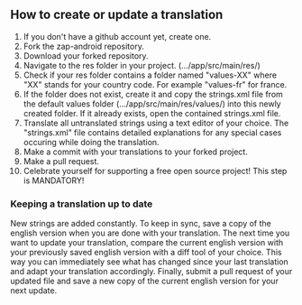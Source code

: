 ## How to create or update a translation

1. If you don't have a github account yet, create one.
2. Fork the zap-android repository.
3. Download your forked repository.
4. Navigate to the res folder in your project. (.../app/src/main/res/)
5. Check if your res folder contains a folder named "values-XX" where "XX" stands for your country code. For example "values-fr" for france.
6. If the folder does not exist, create it and copy the strings.xml file from the default values folder (.../app/src/main/res/values/) into this newly created folder.
   If it already exists, open the contained strings.xml file.
7. Translate all untranslated strings using a text editor of your choice. The "strings.xml" file contains detailed explanations for any special cases occuring while doing the translation.
8. Make a commit with your translations to your forked project.
9. Make a pull request.
10. Celebrate yourself for supporting a free open source project! This step is MANDATORY!

### Keeping a translation up to date

New strings are added constantly. To keep in sync, save a copy of the english version when you are done with your translation.
The next time you want to update your translation, compare the current english version with your previously saved english version with a diff tool of your choice.
This way you can immediately see what has changed since your last translation and adapt your translation accordingly.
Finally, submit a pull request of your updated file and save a new copy of the current english version for your next update.
